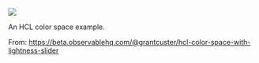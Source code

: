 ![](https://db-feed.s3.amazonaws.com/legacy/Screen_Shot_2018_05_12_at_12_20_44_PM-1526164571835.png)

An HCL color space example.

From: https://beta.observablehq.com/@grantcuster/hcl-color-space-with-lightness-slider